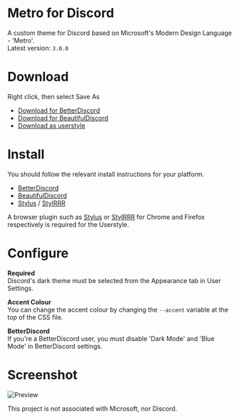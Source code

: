 # Metro for Discord
A custom theme for Discord based on Microsoft's Modern Design Language - 'Metro'.  
Latest version: `3.0.0`

# Download
Right click, then select Save As  
* [Download for BetterDiscord](https://raw.githubusercontent.com/TakosThings/Metro-for-Discord/master/dist/Metro_for_Discord.theme.css)
* [Download for BeautifulDiscord](https://raw.githubusercontent.com/TakosThings/Metro-for-Discord/master/dist/Metro_for_Discord.css)
* [Download as userstyle](https://raw.githubusercontent.com/TakosThings/Metro-for-Discord/master/dist/Metro_for_Discord.userstyle.css)

# Install
You should follow the relevant install instructions for your platform.  
* [BetterDiscord](https://i.imgur.com/H7VyWea.png)
* [BeautifulDiscord](https://github.com/DTinker/discord-resources/wiki/Installing-Modifications#beautifuldiscord)
* [Stylus](https://userstyles.org/help/stylish_chrome) / [StylRRR](https://addons.mozilla.org/en-US/firefox/addon/stylrrr/)

A browser plugin such as [Stylus](https://chrome.google.com/webstore/detail/clngdbkpkpeebahjckkjfobafhncgmne) or [StylRRR](https://addons.mozilla.org/en-US/firefox/addon/stylrrr/) for Chrome and Firefox respectively is required for the Userstyle.

# Configure
**Required**  
Discord's dark theme must be selected from the Appearance tab in User Settings.

**Accent Colour**  
You can change the accent colour by changing the `--accent` variable at the top of the CSS file.

**BetterDiscord**  
If you're a BetterDiscord user, you must disable 'Dark Mode' and 'Blue Mode' in BetterDiscord settings.

# Screenshot
![Preview](https://i.imgur.com/5PzfgwK.jpg)

This project is not associated with Microsoft, nor Discord.
